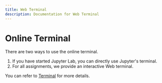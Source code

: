 ```yaml
---
title: Web Terminal
description: Documentation for Web Terminal
---
```


# Online Terminal

There are two ways to use the online terminal.

1. If you have started Jupyter Lab, you can directly use Jupyter's terminal.
2. For all assignments, we provide an interactive Web terminal.

You can refer to [Terminal](../quick-start/interactive#terminal) for more details.